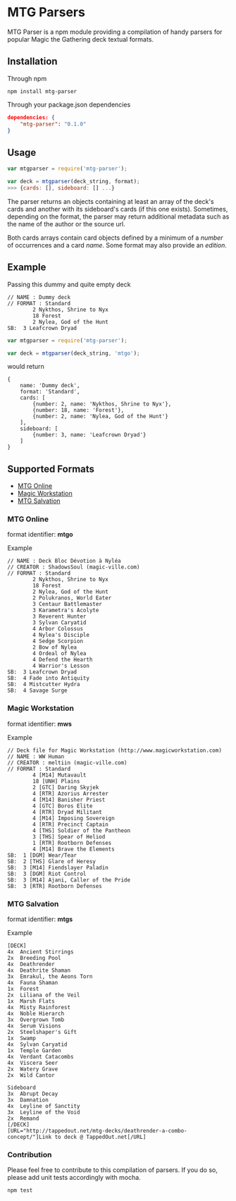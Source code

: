 # MTG Parsers

MTG Parser is a npm module providing a compilation of handy parsers for popular Magic the Gathering deck textual formats.

## Installation

Through npm

```
npm install mtg-parser
```

Through your package.json dependencies

```json
dependencies: {
	"mtg-parser": "0.1.0"
}
```

## Usage

```js
var mtgparser = require('mtg-parser');

var deck = mtgparser(deck_string, format);
>>> {cards: [], sideboard: [] ...}
```

The parser returns an objects containing at least an array of the deck's cards and another with its sideboard's cards (if this one exists). Sometimes, depending on the format, the parser may return additional metadata such as the name of the author or the source url.

Both cards arrays contain card objects defined by a minimum of a *number* of occurrences and a card *name*. Some format may also provide an *edition*.

## Example

Passing this dummy and quite empty deck

```
// NAME : Dummy deck
// FORMAT : Standard
        2 Nykthos, Shrine to Nyx
        18 Forest
        2 Nylea, God of the Hunt
SB:  3 Leafcrown Dryad
```

```js
var mtgparser = require('mtg-parser');

var deck = mtgparser(deck_string, 'mtgo');
```
would return

```
{
	name: 'Dummy deck',
	format: 'Standard',
	cards: [
		{number: 2, name: 'Nykthos, Shrine to Nyx'},
		{number: 18, name: 'Forest'},
		{number: 2, name: 'Nylea, God of the Hunt'}
	],
	sideboard: [
		{number: 3, name: 'Leafcrown Dryad'}
	]
}
```

## Supported Formats

* [MTG Online](#mtg_online)
* [Magic Workstation](#magic_workstation)
* [MTG Salvation](#mtg_salvation)

### MTG Online

format identifier: **mtgo**

Example

```
// NAME : Deck Bloc Dévotion à Nyléa
// CREATOR : ShadowsSoul (magic-ville.com)
// FORMAT : Standard
        2 Nykthos, Shrine to Nyx
        18 Forest
        2 Nylea, God of the Hunt
        2 Polukranos, World Eater
        3 Centaur Battlemaster
        3 Karametra's Acolyte
        3 Reverent Hunter
        3 Sylvan Caryatid
        4 Arbor Colossus
        4 Nylea's Disciple
        4 Sedge Scorpion
        2 Bow of Nylea
        4 Ordeal of Nylea
        4 Defend the Hearth
        4 Warrior's Lesson
SB:  3 Leafcrown Dryad
SB:  4 Fade into Antiquity
SB:  4 Mistcutter Hydra
SB:  4 Savage Surge
```

### Magic Workstation

format identifier: **mws**

Example

```
// Deck file for Magic Workstation (http://www.magicworkstation.com)
// NAME : WW Human
// CREATOR : meltiin (magic-ville.com)
// FORMAT : Standard
        4 [M14] Mutavault
        18 [UNH] Plains
        2 [GTC] Daring Skyjek
        4 [RTR] Azorius Arrester
        4 [M14] Banisher Priest
        4 [GTC] Boros Elite
        4 [RTR] Dryad Militant
        4 [M14] Imposing Sovereign
        4 [RTR] Precinct Captain
        4 [THS] Soldier of the Pantheon
        3 [THS] Spear of Heliod
        1 [RTR] Rootborn Defenses
        4 [M14] Brave the Elements
SB:  1 [DGM] Wear/Tear
SB:  2 [THS] Glare of Heresy
SB:  3 [M14] Fiendslayer Paladin
SB:  3 [DGM] Riot Control
SB:  3 [M14] Ajani, Caller of the Pride
SB:  3 [RTR] Rootborn Defenses
```

### MTG Salvation

format identifier: **mtgs**

Example

```
[DECK]
4x	Ancient Stirrings
2x	Breeding Pool
4x	Deathrender
4x	Deathrite Shaman
3x	Emrakul, the Aeons Torn
4x	Fauna Shaman
1x	Forest
2x	Liliana of the Veil
1x	Marsh Flats
4x	Misty Rainforest
4x	Noble Hierarch
3x	Overgrown Tomb
4x	Serum Visions
2x	Steelshaper's Gift
1x	Swamp
4x	Sylvan Caryatid
1x	Temple Garden
4x	Verdant Catacombs
4x	Viscera Seer
2x	Watery Grave
2x	Wild Cantor

Sideboard
3x	Abrupt Decay
3x	Damnation
4x	Leyline of Sanctity
3x	Leyline of the Void
2x	Remand
[/DECK]
[URL="http://tappedout.net/mtg-decks/deathrender-a-combo-concept/"]Link to deck @ TappedOut.net[/URL]
```

### Contribution

Please feel free to contribute to this compilation of parsers. If you do so, please add unit tests accordingly with mocha.

```
npm test
```
